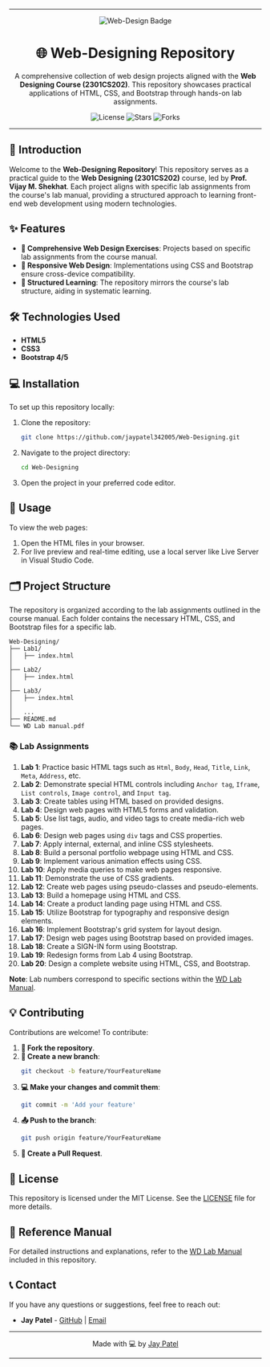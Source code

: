 
---

<p align="center">
  <img src="https://img.shields.io/badge/Web%20Design-HTML%20%7C%20CSS%20%7C%20Bootstrap-brightgreen" alt="Web-Design Badge"/>
</p>

<h1 align="center">🌐 Web-Designing Repository</h1>

<p align="center">
  A comprehensive collection of web design projects aligned with the <strong>Web Designing Course (2301CS202)</strong>. This repository showcases practical applications of HTML, CSS, and Bootstrap through hands-on lab assignments.
</p>

<p align="center">
  <img src="https://img.shields.io/github/license/jaypatel342005/Web-Designing?style=flat-square" alt="License"/>
  <img src="https://img.shields.io/github/stars/jaypatel342005/Web-Designing?style=social" alt="Stars"/>
  <img src="https://img.shields.io/github/forks/jaypatel342005/Web-Designing?style=social" alt="Forks"/>
</p>

---

## 🚀 Introduction

Welcome to the **Web-Designing Repository**! This repository serves as a practical guide to the **Web Designing (2301CS202)** course, led by **Prof. Vijay M. Shekhat**. Each project aligns with specific lab assignments from the course's lab manual, providing a structured approach to learning front-end web development using modern technologies.

## ✨ Features

- **📘 Comprehensive Web Design Exercises**: Projects based on specific lab assignments from the course manual.
- **📱 Responsive Web Design**: Implementations using CSS and Bootstrap ensure cross-device compatibility.
- **🔧 Structured Learning**: The repository mirrors the course's lab structure, aiding in systematic learning.

## 🛠️ Technologies Used

- **HTML5**
- **CSS3**
- **Bootstrap 4/5**

## 💻 Installation

To set up this repository locally:

1. Clone the repository:
    ```bash
    git clone https://github.com/jaypatel342005/Web-Designing.git
    ```

2. Navigate to the project directory:
    ```bash
    cd Web-Designing
    ```

3. Open the project in your preferred code editor.

## 🎯 Usage

To view the web pages:

1. Open the HTML files in your browser.
2. For live preview and real-time editing, use a local server like Live Server in Visual Studio Code.

## 🗂️ Project Structure

The repository is organized according to the lab assignments outlined in the course manual. Each folder contains the necessary HTML, CSS, and Bootstrap files for a specific lab.

```plaintext
Web-Designing/
├── Lab1/
│   ├── index.html
│   
├── Lab2/
│   ├── index.html
│
├── Lab3/
│   ├── index.html
│   
│   ...
├── README.md
└── WD Lab manual.pdf
```

### 📚 Lab Assignments

1. **Lab 1**: Practice basic HTML tags such as `Html`, `Body`, `Head`, `Title`, `Link`, `Meta`, `Address`, etc.
2. **Lab 2**: Demonstrate special HTML controls including `Anchor tag`, `Iframe`, `List controls`, `Image control`, and `Input tag`.
3. **Lab 3**: Create tables using HTML based on provided designs.
4. **Lab 4**: Design web pages with HTML5 forms and validation.
5. **Lab 5**: Use list tags, audio, and video tags to create media-rich web pages.
6. **Lab 6**: Design web pages using `div` tags and CSS properties.
7. **Lab 7**: Apply internal, external, and inline CSS stylesheets.
8. **Lab 8**: Build a personal portfolio webpage using HTML and CSS.
9. **Lab 9**: Implement various animation effects using CSS.
10. **Lab 10**: Apply media queries to make web pages responsive.
11. **Lab 11**: Demonstrate the use of CSS gradients.
12. **Lab 12**: Create web pages using pseudo-classes and pseudo-elements.
13. **Lab 13**: Build a homepage using HTML and CSS.
14. **Lab 14**: Create a product landing page using HTML and CSS.
15. **Lab 15**: Utilize Bootstrap for typography and responsive design elements.
16. **Lab 16**: Implement Bootstrap's grid system for layout design.
17. **Lab 17**: Design web pages using Bootstrap based on provided images.
18. **Lab 18**: Create a SIGN-IN form using Bootstrap.
19. **Lab 19**: Redesign forms from Lab 4 using Bootstrap.
20. **Lab 20**: Design a complete website using HTML, CSS, and Bootstrap.

**Note**: Lab numbers correspond to specific sections within the [WD Lab Manual](https://github.com/jaypatel342005/Web-Designing/blob/main/WD%20Lab%20manual.pdf).

## 💡 Contributing

Contributions are welcome! To contribute:

1. **🍴 Fork the repository**.
2. **🔀 Create a new branch**:
    ```bash
    git checkout -b feature/YourFeatureName
    ```
3. **💻 Make your changes and commit them**:
    ```bash
    git commit -m 'Add your feature'
    ```
4. **📤 Push to the branch**:
    ```bash
    git push origin feature/YourFeatureName
    ```
5. **🎉 Create a Pull Request**.

## 📄 License

This repository is licensed under the MIT License. See the [LICENSE](LICENSE) file for more details.



## 📘 Reference Manual

For detailed instructions and explanations, refer to the [WD Lab Manual](https://github.com/jaypatel342005/Web-Designing/blob/main/WD%20Lab%20manual.pdf) included in this repository.


## 📞 Contact

If you have any questions or suggestions, feel free to reach out:

- **Jay Patel** - [GitHub](https://github.com/jaypatel342005) | [Email](pateljay97378@gmail.com)

---

<p align="center">Made with 💻 by <a href="https://github.com/jaypatel342005">Jay Patel</a></p>

---

